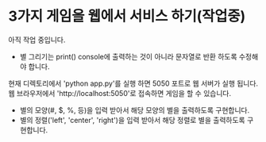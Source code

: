 # 3가지 게임을 웹에서 서비스 하기(작업중)

아직 작업 중입니다.

- 별 그리기는 print() console에 출력하는 것이 아니라 문자열로 반환 하도록 수정해야 합니다.

현재 디렉토리에서 'python app.py'를 실행 하면 5050 포트로 웹 서버가 실행 됩니다. 웹 브라우저에서 'http://localhost:5050'로 접속하면 게임을 할 수 있습니다.

- 별의 모양(#, $, %, 등)을 입력 받아서 해당 모양의 별을 출력하도록 구현합니다.
- 별의 정렬('left', 'center', 'right')을 입력 받아서 해당 정렬로 별을 출력하도록 구현합니다.
